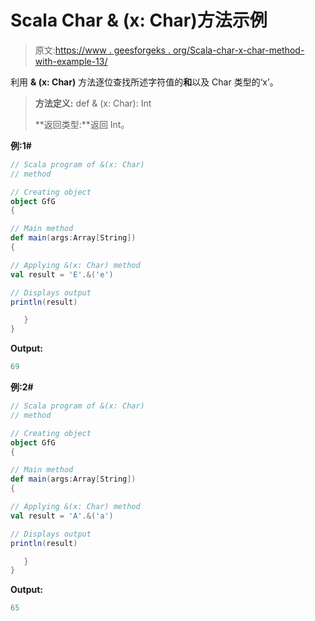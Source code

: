 # Scala Char & (x: Char)方法示例

> 原文:[https://www . geesforgeks . org/Scala-char-x-char-method-with-example-13/](https://www.geeksforgeeks.org/scala-char-x-char-method-with-example-13/)

利用 **& (x: Char)** 方法逐位查找所述字符值的**和**以及 Char 类型的‘x’。

> **方法定义:** def & (x: Char): Int
> 
> **返回类型:**返回 Int。

**例:1#**

```scala
// Scala program of &(x: Char)
// method

// Creating object
object GfG
{  

// Main method
def main(args:Array[String])
{

// Applying &(x: Char) method 
val result = 'E'.&('e')

// Displays output
println(result)

   }
} 
```

**Output:**

```scala
69

```

**例:2#**

```scala
// Scala program of &(x: Char)
// method

// Creating object
object GfG
{  

// Main method
def main(args:Array[String])
{

// Applying &(x: Char) method
val result = 'A'.&('a')

// Displays output
println(result)

   }
} 
```

**Output:**

```scala
65

```